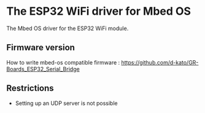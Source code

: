 # The ESP32 WiFi driver for Mbed OS
The Mbed OS driver for the ESP32 WiFi module.

## Firmware version
How to write mbed-os compatible firmware :
https://github.com/d-kato/GR-Boards_ESP32_Serial_Bridge

## Restrictions
- Setting up an UDP server is not possible
